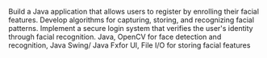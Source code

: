 Build a Java application that allows users to register by enrolling their facial features.
Develop algorithms for capturing, storing, and recognizing facial patterns.
Implement a secure login system that verifies the user's identity through facial
recognition.
Java, OpenCV for face detection and recognition, Java Swing/ Java Fxfor UI, File I/O
for storing facial features

